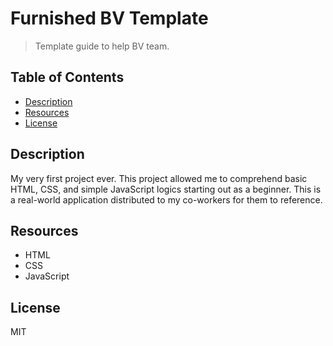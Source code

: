 # **Furnished BV Template**
> Template guide to help BV team.

## Table of Contents
- [ Description ](#desc)
- [ Resources ](#resources)
- [ License ](#license)

<a name="desc"></a>
## Description
My very first project ever. This project allowed me to comprehend basic HTML, CSS, and simple JavaScript logics starting out as a beginner. This is a real-world application distributed to my co-workers for them to reference.

<a name="resources"></a>
## Resources
- HTML
- CSS
- JavaScript

<a name="license"></a>
## License

MIT

